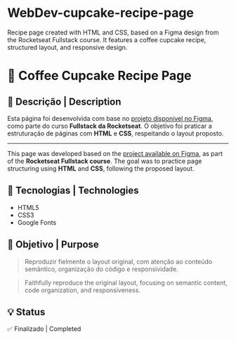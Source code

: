 # WebDev-cupcake-recipe-page
Recipe page created with HTML and CSS, based on a Figma design from the Rocketseat Fullstack course. It features a coffee cupcake recipe, structured layout, and responsive design.
# 🍰 Coffee Cupcake Recipe Page

## 📄 Descrição | Description

Esta página foi desenvolvida com base no [projeto disponível no Figma](https://www.figma.com/community/file/1360315130061454535), como parte do curso **Fullstack da Rocketseat**. O objetivo foi praticar a estruturação de páginas com **HTML** e **CSS**, respeitando o layout proposto.

---

This page was developed based on the [project available on Figma](https://www.figma.com/community/file/1360315130061454535), as part of the **Rocketseat Fullstack course**. The goal was to practice page structuring using **HTML** and **CSS**, following the proposed layout.

## 🚀 Tecnologias | Technologies

- HTML5  
- CSS3  
- Google Fonts

## 🎯 Objetivo | Purpose

> Reproduzir fielmente o layout original, com atenção ao conteúdo semântico, organização do código e responsividade.

> Faithfully reproduce the original layout, focusing on semantic content, code organization, and responsiveness.

## 💡 Status

✅ Finalizado | Completed
